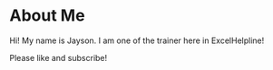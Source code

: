 # About Me

Hi! My name is Jayson. I am one of the trainer here in ExcelHelpline!

Please like and subscribe!
